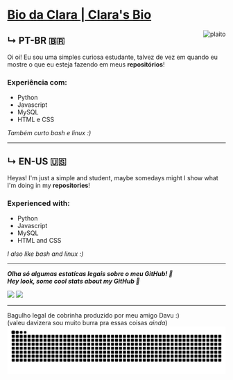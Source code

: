 # [Bio da Clara | Clara's Bio]("https://github.com/Palitin")
<div>
    <img align="right" alt="plaito" src="https://cdn.discordapp.com/emojis/859088644942069790.gif?v=1">
</div>

## ↳ PT-BR  🇧🇷
Oi oi! Eu sou uma simples curiosa estudante, talvez de vez em quando eu mostre o que eu esteja fazendo em meus **repositórios**!  
### Experiência com:
 - Python
 - Javascript
 - MySQL
 - HTML e CSS

*Também curto bash e linux :)*

---

## ↳ EN-US  🇺🇸
Heyas! I'm just a simple and student, maybe somedays might I show what I'm doing in my **repositories**!  
### Experienced with:
 - Python
 - Javascript
 - MySQL
 - HTML and CSS

*I also like bash and linux :)*

---

***Olha só algumas estatícas legais sobre o meu GitHub! :eyes:***  
***Hey look, some cool stats about my GitHub 👀***

<div>
  <img height="150em" src="https://github-readme-stats.vercel.app/api/top-langs/?username=Clara-Haag&layout=compact&langs_count=7&theme=cobalt"/>
  <img height="150em" src="https://github-readme-stats.vercel.app/api?username=Clara-Haag&show_icons=true&theme=cobalt&include_all_commits=true&count_private=true"/>
</div>

---

Bagulho legal de cobrinha produzido por meu amigo Davu :)    
(valeu davizera sou muito burra pra essas coisas *ainda*)  
![Snake animation](https://github.com/Clara-Haag/Clara-Haag/blob/output/github-contribution-grid-snake.svg)

[repos]: https://github.com/Clara-Haag?tab=repositories "my repositories | meus repositórios"
